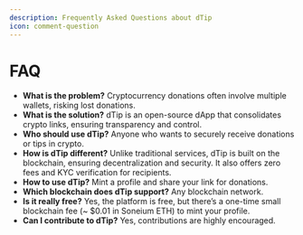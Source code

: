 ```yaml
---
description: Frequently Asked Questions about dTip
icon: comment-question
---
```


# FAQ

* **What is the problem?** Cryptocurrency donations often involve multiple wallets, risking lost donations.
* **What is the solution?** dTip is an open-source dApp that consolidates crypto links, ensuring transparency and control.
* **Who should use dTip?** Anyone who wants to securely receive donations or tips in crypto.
* **How is dTip different?** Unlike traditional services, dTip is built on the blockchain, ensuring decentralization and security. It also offers zero fees and KYC verification for recipients.
* **How to use dTip?** Mint a profile and share your link for donations.
* **Which blockchain does dTip support?** Any blockchain network.
* **Is it really free?** Yes, the platform is free, but there’s a one-time small blockchain fee (\~ $0.01 in Soneium ETH) to mint your profile.
* **Can I contribute to dTip?** Yes, contributions are highly encouraged.
